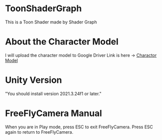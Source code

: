 # ToonShaderGraph
This is a Toon Shader made by Shader Graph
# About the Character Model
I will upload the character model to Google Driver
Link is here -> [Charactor Model](https://drive.google.com/drive/folders/13N9MHVC4QH2NaS6MKWR1070YDpJc5lsD?usp=sharing)
# Unity Version
"You should install version 2021.3.24f1 or later."
# FreeFlyCamera Manual
When you are in Play mode, press ESC to exit FreeFlyCamera. Press ESC again to return to FreeFlyCamera. 
